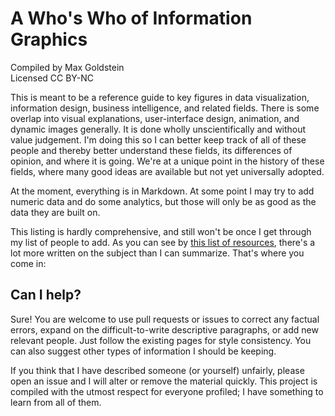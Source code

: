 # A Who's Who of Information Graphics
Compiled by Max Goldstein  
Licensed CC BY-NC

This is meant to be a reference guide to key figures in data visualization,
information design, business intelligence, and related fields. There is some
overlap into visual explanations, user-interface design, animation, and dynamic
images generally. It is done wholly unscientifically and without value
judgement. I'm doing this so I can better keep track of all of these people and
thereby better understand these fields, its differences of opinion, and where
it is going. We're at a unique point in the history of these fields, where many
good ideas are available but not yet universally adopted.

At the moment, everything is in Markdown. At some point I may try to add
numeric data and do some analytics, but those will only be as good as the data
they are built on.

This listing is hardly comprehensive, and still won't be once I get through my
list of people to add. As you can see by [this list of
resources](http://www.thefunctionalart.com/2012/10/recommended-readings-for-infographics.html),
there's a lot more written on the subject than I can summarize. That's where
you come in:

## Can I help?

Sure! You are welcome to use pull requests or issues to correct any factual
errors, expand on the difficult-to-write descriptive paragraphs, or add new
relevant people. Just follow the existing pages for style consistency. You can
also suggest other types of information I should be keeping.

If you think that I have described someone (or yourself) unfairly, please open
an issue and I will alter or remove the material quickly. This project is
compiled with the utmost respect for everyone profiled; I have something
to learn from all of them.

